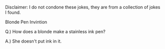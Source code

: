 Disclaimer: I do not condone these jokes, they are from a collection of jokes I found.

Blonde Pen Invintion

Q.) How does a blonde make a stainless ink pen?

A.) She doesn't put ink in it.

